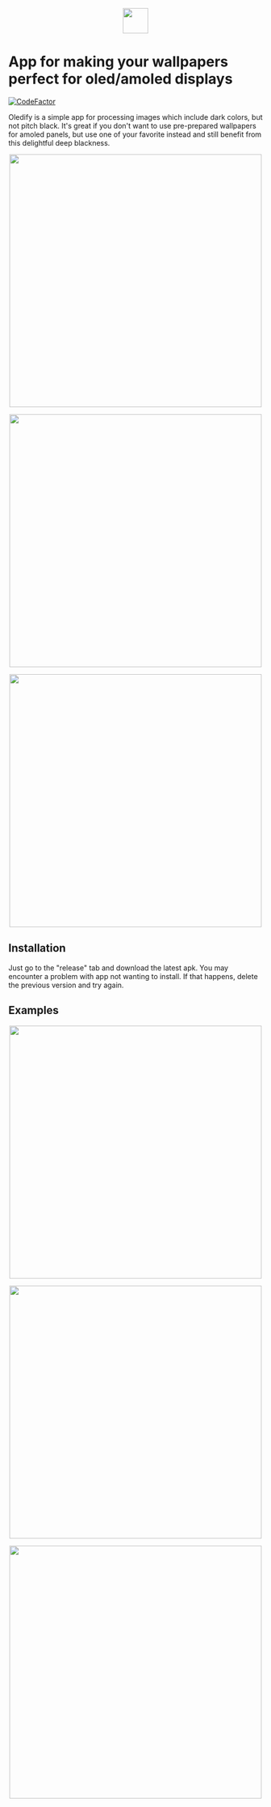 <p align="center">
    <img src="https://raw.githubusercontent.com/kosodrzewina/oledify/master/app/src/main/ic_launcher-web.png"
        width="50"/>
</p>

# App for making your wallpapers perfect for oled/amoled displays

[![CodeFactor](https://www.codefactor.io/repository/github/kosodrzewina/oledify/badge?style=flat-square)](https://www.codefactor.io/repository/github/kosodrzewina/oledify)

Oledify is a simple app for processing images which include dark colors, but not pitch black. It's great if you don't want to use pre-prepared wallpapers for amoled panels, but use one of your favorite instead and still benefit from this delightful deep blackness.

<p align="center">
    <img src="https://raw.githubusercontent.com/kosodrzewina/oledify/master/showcase/main.png"
        height="500"/>
</p>

<p align="center">
    <img src="https://raw.githubusercontent.com/kosodrzewina/oledify/master/showcase/edit.png"
        height="500"/>
</p>

<p align="center">
    <img src="https://raw.githubusercontent.com/kosodrzewina/oledify/master/showcase/other.png"
        height="500"/>
</p>


## Installation

Just go to the "release" tab and download the latest apk. You may encounter a problem with app not wanting to install. If that happens, delete the previous version and try again.

## Examples

<p align="center">
    <img src="https://raw.githubusercontent.com/kosodrzewina/oledify/master/showcase/car.jpg"
        height="500"/>
</p>

<p align="center">
    <img src="https://raw.githubusercontent.com/kosodrzewina/oledify/master/showcase/nagoya.jpg"
        height="500"/>
</p>

<p align="center">
    <img src="https://raw.githubusercontent.com/kosodrzewina/oledify/master/showcase/highway.jpg"
        height="500"/>
</p>
